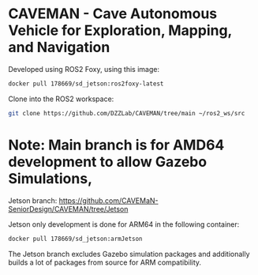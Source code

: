 # CAVEMAN - Cave Autonomous Vehicle for Exploration, Mapping, and Navigation
Developed using ROS2 Foxy, using this image: 
```bash
docker pull 178669/sd_jetson:ros2foxy-latest
```

Clone into the ROS2 workspace:
```bash
git clone https://github.com/DZZLab/CAVEMAN/tree/main ~/ros2_ws/src
```

# Note: Main branch is for AMD64 development to allow Gazebo Simulations,
Jetson branch: https://github.com/CAVEMaN-SeniorDesign/CAVEMAN/tree/Jetson

Jetson only development is done for ARM64 in the following container:
```bash
docker pull 178669/sd_jetson:armJetson
```
The Jetson branch excludes Gazebo simulation packages and additionally builds a lot of packages from source for ARM compatibility. 
